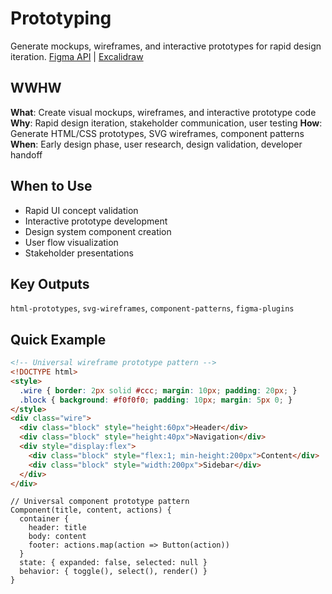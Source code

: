 # Prototyping
Generate mockups, wireframes, and interactive prototypes for rapid design iteration.
[Figma API](https://www.figma.com/developers/api) | [Excalidraw](https://excalidraw.com/)

## WWHW
**What**: Create visual mockups, wireframes, and interactive prototype code
**Why**: Rapid design iteration, stakeholder communication, user testing
**How**: Generate HTML/CSS prototypes, SVG wireframes, component patterns
**When**: Early design phase, user research, design validation, developer handoff

## When to Use
- Rapid UI concept validation
- Interactive prototype development
- Design system component creation
- User flow visualization
- Stakeholder presentations

## Key Outputs
`html-prototypes`, `svg-wireframes`, `component-patterns`, `figma-plugins`

## Quick Example
```html
<!-- Universal wireframe prototype pattern -->
<!DOCTYPE html>
<style>
  .wire { border: 2px solid #ccc; margin: 10px; padding: 20px; }
  .block { background: #f0f0f0; padding: 10px; margin: 5px 0; }
</style>
<div class="wire">
  <div class="block" style="height:60px">Header</div>
  <div class="block" style="height:40px">Navigation</div>
  <div style="display:flex">
    <div class="block" style="flex:1; min-height:200px">Content</div>
    <div class="block" style="width:200px">Sidebar</div>
  </div>
</div>
```

```pseudo
// Universal component prototype pattern
Component(title, content, actions) {
  container {
    header: title
    body: content
    footer: actions.map(action => Button(action))
  }
  state: { expanded: false, selected: null }
  behavior: { toggle(), select(), render() }
}
```